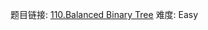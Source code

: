 题目链接: [110.Balanced Binary Tree][1]
难度: Easy

[1]: https://leetcode.com/problems/balanced-binary-tree/